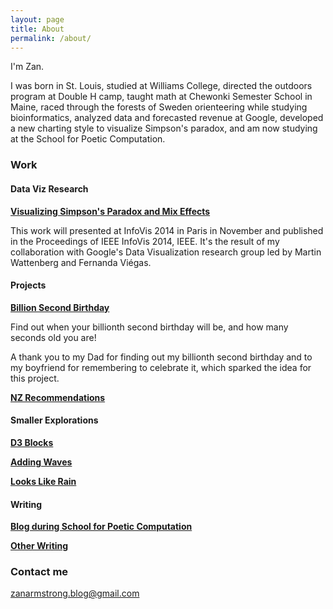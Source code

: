 ```yaml
---
layout: page
title: About
permalink: /about/
---
```


I'm Zan.

I was born in St. Louis, studied at Williams College, directed the outdoors program at Double H camp, taught math at Chewonki Semester School in Maine, raced through the forests of Sweden orienteering while studying bioinformatics, analyzed data and forecasted revenue at Google, developed a new charting style to visualize Simpson's paradox, and am now studying at the School for Poetic Computation.

### Work

#### Data Viz Research

[**Visualizing Simpson's Paradox and Mix Effects**](http://research.google.com/pubs/pub42901.html)

This work will presented at InfoVis 2014 in Paris in November and published in the Proceedings of IEEE InfoVis 2014, IEEE. It's the result of my collaboration with Google's Data Visualization research group led by Martin Wattenberg and Fernanda Viégas. 

#### Projects

[**Billion Second Birthday**](http://billionseconds.zanarmstrong.com/)

Find out when your billionth second birthday will be, and how many seconds old you are!

A thank you to my Dad for finding out my billionth second birthday and to my boyfriend for remembering to celebrate it, which sparked the idea for this project.  

[**NZ Recommendations**](newzealand.zanarmstrong.com)

#### Smaller Explorations

[**D3 Blocks**](http://bl.ocks.org/zanarmstrong)

[**Adding Waves**](http://bl.ocks.org/zanarmstrong/raw/c9bb2842647140265d57/)

[**Looks Like Rain**](http://bl.ocks.org/zanarmstrong/raw/73ce430053eabd1b70fe/)

#### Writing

[**Blog during School for Poetic Computation**](http://sfpc.zanarmstrong.com/)

[**Other Writing**](http://zanstrong.wordpress.com/)

### Contact me

[zanarmstrong.blog@gmail.com](mailto:zanarmstrong.blog@gmail.com)
